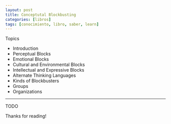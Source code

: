 ```yaml
---
layout: post
title: Conceptutal Blockbusting
categories: [libros]
tags: [conocimiento, libro, saber, learn]
---
```


<!--Resumen-->

Topics 

- Introduction
- Perceptual Blocks
- Emotional Blocks
- Cultural and Environmental Blocks
- Intellectual and Expressive Blocks
- Alternate Thinking Languages
- Kinds of Blockbusters
- Groups
- Organizations

---

<!--more-->
TODO
  
Thanks for reading!